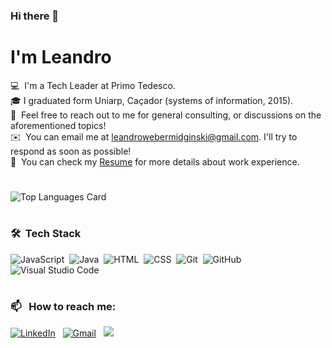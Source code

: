 ### Hi there 👋

# I'm Leandro


💻 &nbsp;I'm a Tech Leader at Primo Tedesco.\
🎓&nbsp;I graduated form Uniarp, Caçador (systems of information, 2015).\
💬 &nbsp;Feel free to reach out to me for general consulting, or discussions on the aforementioned topics!\
✉️ &nbsp;You can email me at leandrowebermidginski@gmail.com. I'll try to respond as soon as possible!\
📄 &nbsp;You can check my [Resume](https://drive.google.com) for more details about work experience.

#

![Top Languages Card](https://github-readme-stats.vercel.app/api/top-langs/?username=LeandroWeberMidginski&layout=compact)

#
### 🛠 &nbsp;Tech Stack


![JavaScript](https://img.shields.io/badge/-JavaScript-05122A?style=flat&logo=javascript)&nbsp;
![Java](https://img.shields.io/badge/-Java-05122A?style=flat&logo=Java&logoColor=FFA518)&nbsp;
![HTML](https://img.shields.io/badge/-HTML-05122A?style=flat&logo=HTML5)&nbsp;
![CSS](https://img.shields.io/badge/-CSS-05122A?style=flat&logo=CSS3&logoColor=1572B6)&nbsp;
![Git](https://img.shields.io/badge/-Git-05122A?style=flat&logo=git)&nbsp;
![GitHub](https://img.shields.io/badge/-GitHub-05122A?style=flat&logo=github)&nbsp;
![Visual Studio Code](https://img.shields.io/badge/-Visual%20Studio%20Code-05122A?style=flat&logo=visual-studio-code&logoColor=007ACC)&nbsp;

#

### 📫 &nbsp; How to reach me:


<a href="https://www.linkedin.com/in/leandro-weber-midginski-84a312194/"><img alt="LinkedIn" src="https://img.shields.io/badge/linkedin%20-%230077B5.svg?&style=flat&logo=linkedin&logoColor=white"/></a> &nbsp;
<a href="mailto:leandrowebermidginski@gmail.com"><img alt="Gmail" src="https://img.shields.io/badge/Gmail-D14836?style=flat&logo=gmail&logoColor=white" /></a> &nbsp;
<a href="https://instagram.com/leandrowebermidginski"><img src="https://img.shields.io/badge/-@leandrowebermidginski-E4405F?style=flat&logo=Instagram&logoColor=white"/></a> &nbsp;


<!--
**LeandroWeberMidginski/LeandroWeberMidginski** is a ✨ _special_ ✨ repository because its `README.md` (this file) appears on your GitHub profile.

Here are some ideas to get you started:

- 🔭 I’m currently working on ...
- 🌱 I’m currently learning ...
- 👯 I’m looking to collaborate on ...
- 🤔 I’m looking for help with ...
- 💬 Ask me about ...
- 📫 How to reach me: ...
- 😄 Pronouns: ...
- ⚡ Fun fact: ...
-->
